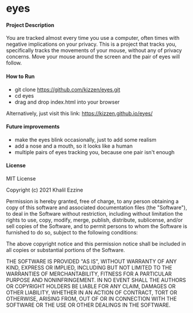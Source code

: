 # eyes

#### Project Description

You are tracked almost every time you use a computer, often times with negative implications on your privacy. This is a project that tracks you, specifically tracks the movements of your mouse, without any of privacy concerns. Move your mouse around the screen and the pair of eyes will follow.

#### How to Run

- git clone https://github.com/kizzen/eyes.git
- cd eyes
- drag and drop index.html into your browser

Alternatively, just visit this link: https://kizzen.github.io/eyes/

#### Future improvements

- make the eyes blink occasionally, just to add some realism
- add a nose and a mouth, so it looks like a human
- multiple pairs of eyes tracking you, because one pair isn't enough

#### License

MIT License

Copyright (c) 2021 Khalil Ezzine

Permission is hereby granted, free of charge, to any person obtaining a copy of this software and associated documentation files (the "Software"), to deal in the Software without restriction, including without limitation the rights to use, copy, modify, merge, publish, distribute, sublicense, and/or sell copies of the Software, and to permit persons to whom the Software is furnished to do so, subject to the following conditions:

The above copyright notice and this permission notice shall be included in all copies or substantial portions of the Software.

THE SOFTWARE IS PROVIDED "AS IS", WITHOUT WARRANTY OF ANY KIND, EXPRESS OR IMPLIED, INCLUDING BUT NOT LIMITED TO THE WARRANTIES OF MERCHANTABILITY, FITNESS FOR A PARTICULAR PURPOSE AND NONINFRINGEMENT. IN NO EVENT SHALL THE AUTHORS OR COPYRIGHT HOLDERS BE LIABLE FOR ANY CLAIM, DAMAGES OR OTHER LIABILITY, WHETHER IN AN ACTION OF CONTRACT, TORT OR OTHERWISE, ARISING FROM, OUT OF OR IN CONNECTION WITH THE SOFTWARE OR THE USE OR OTHER DEALINGS IN THE SOFTWARE.

